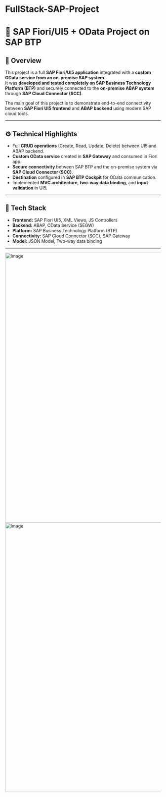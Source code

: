 # FullStack-SAP-Project
# 🚀 SAP Fiori/UI5 + OData Project on SAP BTP

## 📘 Overview
This project is a full **SAP Fiori/UI5 application** integrated with a **custom OData service from an on-premise SAP system**.  
It was **developed and tested completely on SAP Business Technology Platform (BTP)** and securely connected to the **on-premise ABAP system** through **SAP Cloud Connector (SCC)**.

The main goal of this project is to demonstrate end-to-end connectivity between **SAP Fiori UI5 frontend** and **ABAP backend** using modern SAP cloud tools.

---

## ⚙️ Technical Highlights
- Full **CRUD operations** (Create, Read, Update, Delete) between UI5 and ABAP backend.  
- **Custom OData service** created in **SAP Gateway** and consumed in Fiori app.  
- **Secure connectivity** between SAP BTP and the on-premise system via **SAP Cloud Connector (SCC)**.  
- **Destination** configured in **SAP BTP Cockpit** for OData communication.  
- Implemented **MVC architecture**, **two-way data binding**, and **input validation** in UI5.

---

## 🧩 Tech Stack
- **Frontend:** SAP Fiori UI5, XML Views, JS Controllers  
- **Backend:** ABAP, OData Service (SEGW)  
- **Platform:** SAP Business Technology Platform (BTP)  
- **Connectivity:** SAP Cloud Connector (SCC), SAP Gateway  
- **Model:** JSON Model, Two-way data binding  

---

<img width="1917" height="872" alt="Image" src="https://github.com/user-attachments/assets/da50f994-f20f-485c-8f27-bd5ed50dcaff" />
<img width="1918" height="870" alt="Image" src="https://github.com/user-attachments/assets/cea34255-a2d1-401b-ba9c-1a86d49987bf" />


